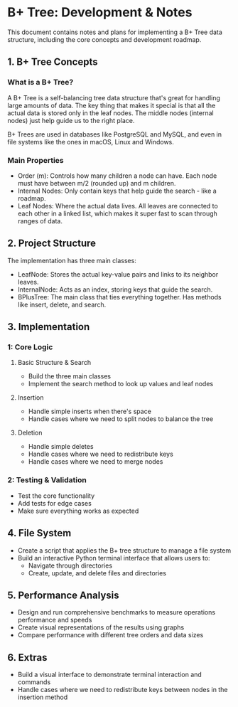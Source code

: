 # B+ Tree: Development & Notes

This document contains notes and plans for implementing a B+ Tree data structure, including the core concepts and development roadmap.

## 1. B+ Tree Concepts

### What is a B+ Tree?

A B+ Tree is a self-balancing tree data structure that's great for handling large amounts of data. The key thing that makes it special is that all the actual data is stored only in the leaf nodes. The middle nodes (internal nodes) just help guide us to the right place.

B+ Trees are used in databases like PostgreSQL and MySQL, and even in file systems like the ones in macOS, Linux and Windows.

### Main Properties

- Order (m): Controls how many children a node can have. Each node must have between m/2 (rounded up) and m children.
- Internal Nodes: Only contain keys that help guide the search - like a roadmap.
- Leaf Nodes: Where the actual data lives. All leaves are connected to each other in a linked list, which makes it super fast to scan through ranges of data.

## 2. Project Structure

The implementation has three main classes:

- LeafNode: Stores the actual key-value pairs and links to its neighbor leaves.
- InternalNode: Acts as an index, storing keys that guide the search.
- BPlusTree: The main class that ties everything together. Has methods like insert, delete, and search.

## 3. Implementation

### 1: Core Logic

1. Basic Structure & Search

   - Build the three main classes
   - Implement the search method to look up values and leaf nodes

2. Insertion

   - Handle simple inserts when there's space
   - Handle cases where we need to split nodes to balance the tree

3. Deletion
   - Handle simple deletes
   - Handle cases where we need to redistribute keys
   - Handle cases where we need to merge nodes

### 2: Testing & Validation

- Test the core functionality
- Add tests for edge cases
- Make sure everything works as expected

## 4. File System

- Create a script that applies the B+ tree structure to manage a file system
- Build an interactive Python terminal interface that allows users to:
  - Navigate through directories
  - Create, update, and delete files and directories

## 5. Performance Analysis

- Design and run comprehensive benchmarks to measure operations performance and speeds
- Create visual representations of the results using graphs
- Compare performance with different tree orders and data sizes

## 6. Extras

- Build a visual interface to demonstrate terminal interaction and commands
- Handle cases where we need to redistribute keys between nodes in the insertion method
